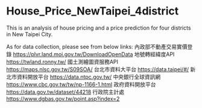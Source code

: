 # House_Price_NewTaipei_4district

This is an analysis of house pricing and a price prediction for four districts in New Taipei City. 


As for data collection, please see from below links:
內政部不動產交易實價登錄 https://plvr.land.moi.gov.tw/DownloadOpenData
地號轉經緯度API https://twland.ronny.tw/
國土測繪圖資服務API https://maps.nlsc.gov.tw/S09SOA/
台北市資料大平台 https://data.taipei/#/
新北市資料開放平台 https://data.ntpc.gov.tw/
中央銀行全球資訊網 https://www.cbc.gov.tw/tw/np-1166-1.html
政府資料開放平台 https://data.gov.tw/dataset/44218
行政院主計處 https://www.dgbas.gov.tw/point.asp?index=2


